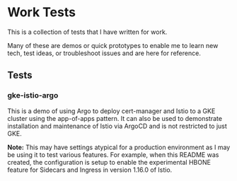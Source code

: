 # Work Tests

This is a collection of tests that I have written for work.

Many of these are demos or quick prototypes to enable me to learn new tech, test ideas, or troubleshoot issues and are here for reference.

## Tests

### gke-istio-argo

This is a demo of using Argo to deploy cert-manager and Istio to a GKE cluster using the app-of-apps pattern. It can also be used to demonstrate
installation and maintenance of Istio via ArgoCD and is not restricted to just GKE.

**Note:** This may have settings atypical for a production environment as I may be using it to test various features. For example, when this README was created, the configuration is setup to enable the experimental HBONE feature for Sidecars and Ingress in version 1.16.0 of Istio.